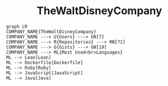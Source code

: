 <h1 align="center">TheWaltDisneyCompany</h1>

```mermaid
graph LR
COMPANY_NAME{TheWaltDisneyCompany}
COMPANY_NAME ---> U{Users} ---> UN[7]
COMPANY_NAME ---> R{Repositories} ---> RN[71]
COMPANY_NAME ---> G{Gists} ---> GN[19]
COMPANY_NAME ---> ML{Most Used<br>Languages}
ML --> Lean[Lean]
ML --> Dockerfile[Dockerfile]
ML --> Ruby[Ruby]
ML --> JavaScript[JavaScript]
ML --> Java[Java]
```
